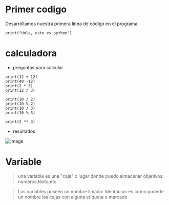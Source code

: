 # Primer codigo 

Desarrollamos nuestra primera linea de código en el programa

```
print("Hola, esto es python")
```

# calculadora

* preguntas para calcular 
```
print(12 + 12)
print(40 -12)
print(2 * 3)
print(12 / 3)

print(10 / 2)
print(10 % 2)
print(10 / 3)
print(10 % 3)

print(2 ** 3)
```
* resultados

![image](https://user-images.githubusercontent.com/72534486/224893621-d7e3c34f-02b9-4167-8380-21920e944da4.png)

# Variable 


> una variable es una "caja" o lugar donde puedo almacenar objetivos: numeros,texto;etc

> Las variables poseen un nombre llmado: Identacion
>es como ponerle un nombre  las cajas con alguna etiqueta o marcado 
